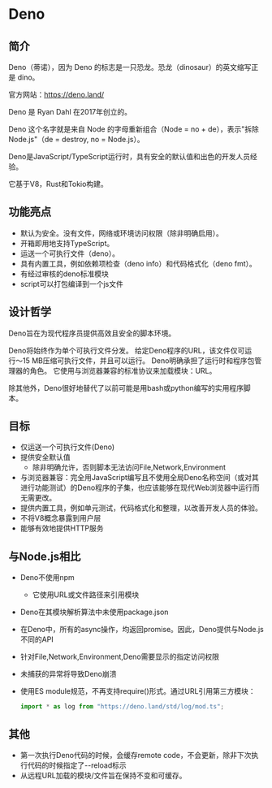 # Deno

## 简介

Deno（蒂诺），因为 Deno 的标志是一只恐龙。恐龙（dinosaur）的英文缩写正是 dino。

官方网站：https://deno.land/

Deno 是 Ryan Dahl 在2017年创立的。

Deno 这个名字就是来自 Node 的字母重新组合（Node = no + de），表示"拆除 Node.js"（de = destroy, no = Node.js）。

Deno是JavaScript/TypeScript运行时，具有安全的默认值和出色的开发人员经验。

它基于V8，Rust和Tokio构建。

## 功能亮点

- 默认为安全。没有文件，网络或环境访问权限（除非明确启用）。
- 开箱即用地支持TypeScript。
- 运送一个可执行文件（deno）。
- 具有内置工具，例如依赖项检查（deno info）和代码格式化（deno fmt）。
- 有经过审核的deno标准模块
- script可以打包编译到一个js文件

## 设计哲学

Deno旨在为现代程序员提供高效且安全的脚本环境。

Deno将始终作为单个可执行文件分发。
给定Deno程序的URL，该文件仅可运行〜15 MB压缩可执行文件，并且可以运行。
Deno明确承担了运行时和程序包管理器的角色。
它使用与浏览器兼容的标准协议来加载模块：URL。

除其他外，Deno很好地替代了以前可能是用bash或python编写的实用程序脚本。

## 目标

- 仅运送一个可执行文件(Deno)
- 提供安全默认值
  - 除非明确允许，否则脚本无法访问File,Network,Environment
- 与浏览器兼容：完全用JavaScript编写且不使用全局Deno名称空间（或对其进行功能测试）的Deno程序的子集，也应该能够在现代Web浏览器中运行而无需更改。
- 提供内置工具，例如单元测试，代码格式化和整理，以改善开发人员的体验。
- 不将V8概念暴露到用户层
- 能够有效地提供HTTP服务

## 与Node.js相比

- Deno不使用npm
  - 它使用URL或文件路径来引用模块
- Deno在其模块解析算法中未使用package.json
- 在Deno中，所有的async操作，均返回promise。因此，Deno提供与Node.js不同的API
- 针对File,Network,Environment,Deno需要显示的指定访问权限
- 未捕获的异常将导致Deno崩溃
- 使用ES module规范，不再支持require()形式。通过URL引用第三方模块：
  
  ```js
  import * as log from "https://deno.land/std/log/mod.ts";
  ```

## 其他

- 第一次执行Deno代码的时候，会缓存remote code，不会更新，除非下次执行代码的时候指定了--reload标示
- 从远程URL加载的模块/文件旨在保持不变和可缓存。
